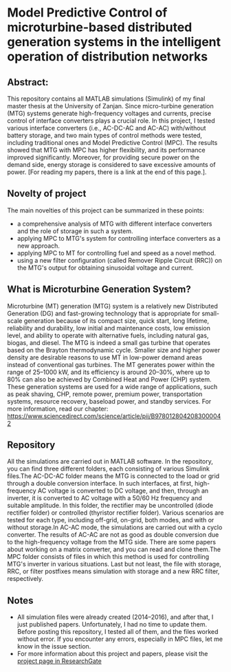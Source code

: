 # Model Predictive Control of microturbine-based distributed generation systems in the intelligent operation of distribution networks


Abstract: 
-

This repository contains all MATLAB simulations (Simulink) of my final master thesis at the University of Zanjan. Since micro-turbine generation (MTG) systems generate high-frequency voltages and currents, precise control of interface converters plays a crucial role. In this project, I tested various interface converters (i.e., AC-DC-AC and AC-AC) with/without battery storage, and two main types of control methods were tested, including traditional ones and Model Predictive Control (MPC). The results showed that MTG with MPC has higher flexibility, and its performance improved significantly. Moreover, for providing secure power on the demand side, energy storage is considered to save excessive amounts of power.
[For reading my papers, there is a link at the end of this page.].


Novelty of project
-
The main novelties of this project can be summarized in these points:
- a comprehensive analysis of MTG with different interface converters and the role of storage in such a system.
- applying MPC to MTG's system for controlling interface converters as a new approach.
- applying MPC to MT for controlling fuel and speed as a novel method.
- using a new filter configuration (called Remover Ripple Circuit (RRC)) on the MTG's output for obtaining sinusoidal voltage and current. 

What is Microturbine Generation System?
-

Microturbine (MT) generation (MTG) system is a relatively new Distributed Generation (DG) and fast-growing technology that is appropriate for small-scale generation because of its compact size, quick start, long lifetime, reliability and durability, low initial and maintenance costs, low emission level, and ability to operate with alternative fuels, including natural gas, biogas, and diesel. The MTG is indeed a small gas turbine that operates based on the Brayton thermodynamic cycle. Smaller size and higher power density are desirable reasons to use MT in low-power demand areas instead of conventional gas turbines. The MT generates power within the range of 25–1000 kW, and its efficiency is around 20–30%, where up to 80% can also be achieved by Combined Heat and Power (CHP) system. These generation systems are used for a wide range of applications, such as peak shaving, CHP, remote power, premium power, transportation systems, resource recovery, baseload power, and standby services. For more information, read our chapter: https://www.sciencedirect.com/science/article/pii/B9780128042083000042


Repository
-
All the simulations are carried out in MATLAB software. In the repository, you can find three different folders, each consisting of various Simulink files.The AC-DC-AC folder means the MTG is connected to the load or grid through a double conversion interface. In such interfaces, at first, high-frequency AC voltage is converted to DC voltage, and then, through an inverter, it is converted to AC voltage with a 50/60 Hz frequency and suitable amplitude. In this folder, the rectifier may be uncontrolled (diode rectifier folder) or controlled (thyristor rectifier folder). Various scenarios are tested for each type, including off-grid, on-grid, both modes, and with or without storage.In AC-AC mode, the simulations are carried out with a cyclo converter. The results of AC-AC are not as good as double conversion due to the high-frequency voltage from the MTG side. There are some papers about working on a matrix converter, and you can read and clone them.The MPC folder consists of files in which this method is used for controlling MTG's inverter in various situations. Last but not least, the file with storage, RRC, or filter postfixes means simulation with storage and a new RRC filter, respectively. 


Notes
-
- All simulation files were already created (2014–2016), and after that, I just published papers. Unfortunately, I had no time to update them. Before posting this repository, I tested all of them, and the files worked without error. If you encounter any errors, especially in MPC files, let me know in the issue section.
- For more information about this project and papers, please visit the [project page in ResearchGate](https://www.researchgate.net/project/Modeling-and-modern-control-of-distributed-generation-systems-based-on-microturbine-and-storage-in-intelligent-operation-of-distribution-network) 
